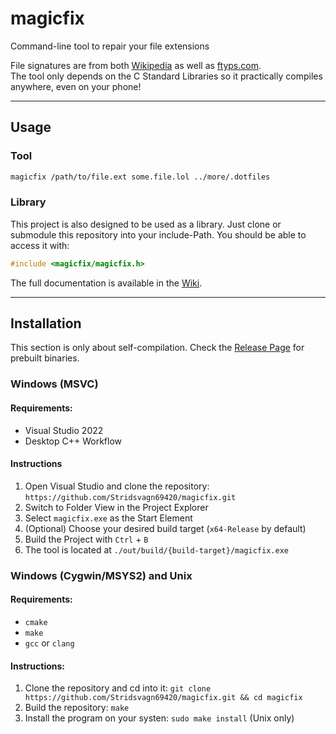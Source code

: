 # magicfix
Command-line tool to repair your file extensions

File signatures are from both [Wikipedia](https://en.wikipedia.org/wiki/List_of_file_signatures) as well as [ftyps.com](https://www.ftyps.com/).  
The tool only depends on the C Standard Libraries so it practically compiles anywhere, even on your phone!

<hr>

## Usage
### Tool
```bash
magicfix /path/to/file.ext some.file.lol ../more/.dotfiles
```

### Library
This project is also designed to be used as a library. Just clone or submodule this repository into your include-Path. You should be able to access it with:
```c
#include <magicfix/magicfix.h>
```
The full documentation is available in the [Wiki](https://github.com/Stridsvagn69420/magicfix/wiki/libmagicfix).

<hr>

## Installation
This section is only about self-compilation. Check the [Release Page](https://github.com/Stridsvagn69420/magicfix/releases) for prebuilt binaries.

### Windows (MSVC)
#### Requirements:
- Visual Studio 2022
- Desktop C++ Workflow

#### Instructions
1. Open Visual Studio and clone the repository: `https://github.com/Stridsvagn69420/magicfix.git`
2. Switch to Folder View in the Project Explorer
3. Select `magicfix.exe` as the Start Element
4. (Optional) Choose your desired build target (`x64-Release` by default)
5. Build the Project with `Ctrl` + `B`
6. The tool is located at `./out/build/{build-target}/magicfix.exe`

### Windows (Cygwin/MSYS2) and Unix
#### Requirements:
- `cmake`
- `make`
- `gcc` or `clang`

#### Instructions:
1. Clone the repository and cd into it: `git clone https://github.com/Stridsvagn69420/magicfix.git && cd magicfix`
2. Build the repository: `make`
3. Install the program on your systen: `sudo make install` (Unix only)
